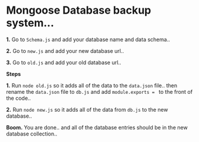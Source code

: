 # Mongoose Database backup system...


**1.** Go to `Schema.js` and add your database name and data schema.. 

**2.** Go to `new.js` and add your new database url..

**3.** Go to `old.js` and add your old database url.. 

**__Steps__**

**1.** Run `node old.js` so it adds all of the data to the `data.json` file.. then rename the `data.json` file to `db.js` and add `module.exports = ` to the front of the code.. 

**2.** Run `node new.js` so it adds all of the data from `db.js` to the new database.. 

**Boom.** You are done.. and all of the database entries should be in the new database collection.. 
